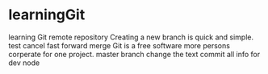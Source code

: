 # learningGit
learning Git remote repository
Creating a new branch is quick and simple.
test cancel fast forward merge
Git is a free software
more persons corperate for one project.
master branch change the text
commit all info for dev node
